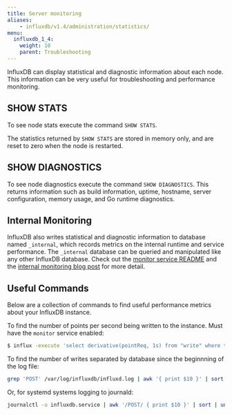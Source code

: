 ```yaml
---
title: Server monitoring
aliases:
    - influxdb/v1.4/administration/statistics/
menu:
  influxdb_1_4:
    weight: 10
    parent: Troubleshooting
---
```


InfluxDB can display statistical and diagnostic information about each node.
This information can be very useful for troubleshooting and performance monitoring.

## SHOW STATS
To see node stats execute the command `SHOW STATS`.

The statistics returned by `SHOW STATS` are stored in memory only, and are reset to zero when the node is restarted.

## SHOW DIAGNOSTICS
To see node diagnostics execute the command `SHOW DIAGNOSTICS`.
This returns information such as build information, uptime, hostname, server configuration, memory usage, and Go runtime diagnostics.

## Internal Monitoring
InfluxDB also writes statistical and diagnostic information to database named `_internal`, which records metrics on the internal runtime and service performance.
The `_internal` database can be queried and manipulated like any other InfluxDB database.
Check out the [monitor service README](https://github.com/influxdb/influxdb/blob/1.4/monitor/README.md) and the [internal monitoring blog post](https://influxdb.com/blog/2015/09/22/monitoring_internal_show_stats.html) for more detail.

## Useful Commands

Below are a collection of commands to find useful performance metrics about your InfluxDB instance.

To find the number of points per second being written to the instance. Must have the `monitor` service enabled:
```bash
$ influx -execute 'select derivative(pointReq, 1s) from "write" where time > now() - 5m' -database '_internal' -precision 'rfc3339'
```

To find the number of writes separated by database since the beginnning of the log file:

```bash
grep 'POST' /var/log/influxdb/influxd.log | awk '{ print $10 }' | sort | uniq -c
```

Or, for systemd systems logging to journald:

```bash
journalctl -u influxdb.service | awk '/POST/ { print $10 }' | sort | uniq -c
```
